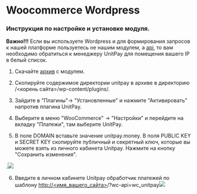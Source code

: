 # Woocommerce Wordpress

### Инструкция по настройке и установке модуля. <a id="instrukciya-po-nastroike-i-ustanovke-modulya"></a>

**Важно!!!** Если вы используете Wordpress и для формирования запросов к нашей платформе пользуетесь не нашим модулем, а [api](https://help.unitpay.ru/payments/create-payment), то вам необходимо обратиться к менеджеру UnitPay для помещения вашего IP в белый список.

1. Скачайте [архив](https://github.com/unitpay/woocommerce-module/archive/2.1.1.zip) с модулем.

2. Скопируйте содержимое директории unitpay в архиве в директорию /&lt;корень сайта&gt;/wp-content/plugins/.

3. Зайдите в "Плагины"-&gt; "Установленные" и нажмите "Активировать" напротив плагина UnitPay.

4. Выберите в меню "WooCommerce" -&gt; "Настройки" и перейдите на вкладку "Платежи", там выберите UnitPay.

5. В поле DOMAIN вставьте значение unitpay.money. В поля PUBLIC KEY и SECRET KEY скопируйте публичный и секретный ключ, которые вы можете взять из личного кабинета Unitpay. Нажмите на кнопку "Сохранить изменения".  
  
.![](https://d33v4339jhl8k0.cloudfront.net/docs/assets/551a91dbe4b0221aadf24410/images/5e68dc452c7d3a7e9ae90273/file-mPvwuDGXSV.png)

6. Введите в личном кабинете Unitpay обработчик платежей по шаблону [http://&lt;имя\_вашего\_сайта&gt;](http://xn--/%3C__-7vebaolv6au8a9a1ct4h3f/)/?wc-api=wc\_unitpay![](https://d33v4339jhl8k0.cloudfront.net/docs/assets/551a91dbe4b0221aadf24410/images/579634b7c6979160ca147078/file-YJh47Ao3iN.png)

